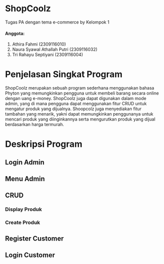 # ShopCoolz
Tugas PA dengan tema e-commerce by Kelompok 1 
#### Anggota:
1. Athira Fahmi				(2309116010)
2. Naura Syawal Athallah Putri		(2309116032)
3. Tri Rahayu Septiyani		(2309116004)

# Penjelasan Singkat Program
ShopCoolz merupakan sebuah program sederhana menggunakan bahasa Phyton yang memungkinkan pengguna untuk membeli barang secara online dengan uang e-money. ShopCoolz juga dapat digunakan dalam mode admin, yang di mana pengguna dapat menggunakan fitur CRUD untuk mengatur produk yang dijualnya. Shoopcolz juga menyediakan fitur tambahan yang menarik, yakni dapat memungkinkan penggunanya untuk mencari produk yang diinginkannya serta mengurutkan produk yang dijual berdasarkan harga termurah.

# Deskripsi Program
## Login Admin
## Menu Admin
## CRUD
### Display Produk
### Create Produk

## 
## Register Customer
## Login Customer
